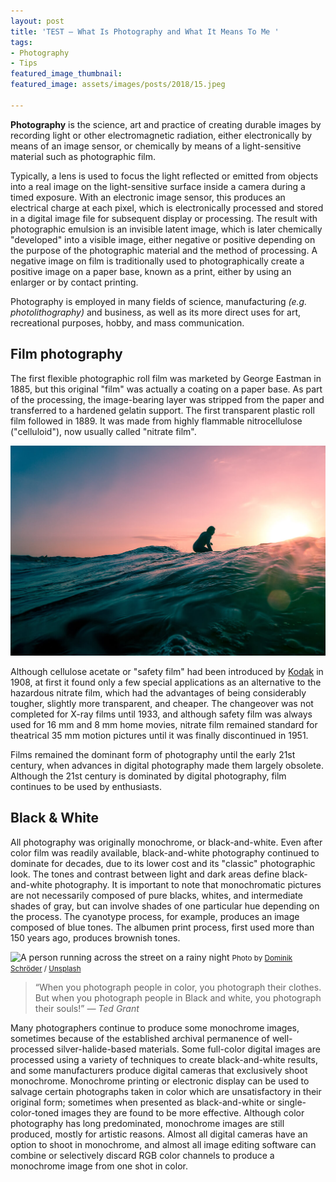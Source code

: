 ```yaml
---
layout: post
title: 'TEST — What Is Photography and What It Means To Me '
tags:
- Photography
- Tips
featured_image_thumbnail: 
featured_image: assets/images/posts/2018/15.jpeg

---
```

**Photography** is the science, art and practice of creating durable images by recording light or other electromagnetic radiation, either electronically by means of an image sensor, or chemically by means of a light-sensitive material such as photographic film.

<!--more-->

Typically, a lens is used to focus the light reflected or emitted from objects into a real image on the light-sensitive surface inside a camera during a timed exposure. With an electronic image sensor, this produces an electrical charge at each pixel, which is electronically processed and stored in a digital image file for subsequent display or processing. The result with photographic emulsion is an invisible latent image, which is later chemically "developed" into a visible image, either negative or positive depending on the purpose of the photographic material and the method of processing. A negative image on film is traditionally used to photographically create a positive image on a paper base, known as a print, either by using an enlarger or by contact printing.

Photography is employed in many fields of science, manufacturing *(e.g. photolithography)* and business, as well as its more direct uses for art, recreational purposes, hobby, and mass communication.

## Film photography

The first flexible photographic roll film was marketed by George Eastman in 1885, but this original "film" was actually a coating on a paper base. As part of the processing, the image-bearing layer was stripped from the paper and transferred to a hardened gelatin support. The first transparent plastic roll film followed in 1889. It was made from highly flammable nitrocellulose ("celluloid"), now usually called "nitrate film".

![](assets/images/posts/2018/1.jpg#wide)

Although cellulose acetate or "safety film" had been introduced by [Kodak](https://en.wikipedia.org/wiki/Eastman_Kodak) in 1908, at first it found only a few special applications as an alternative to the hazardous nitrate film, which had the advantages of being considerably tougher, slightly more transparent, and cheaper. The changeover was not completed for X-ray films until 1933, and although safety film was always used for 16 mm and 8 mm home movies, nitrate film remained standard for theatrical 35 mm motion pictures until it was finally discontinued in 1951.

Films remained the dominant form of photography until the early 21st century, when advances in digital photography made them largely obsolete. Although the 21st century is dominated by digital photography, film continues to be used by enthusiasts.


## Black & White

All photography was originally monochrome, or black-and-white. Even after color film was readily available, black-and-white photography continued to dominate for decades, due to its lower cost and its "classic" photographic look. The tones and contrast between light and dark areas define black-and-white photography. It is important to note that monochromatic pictures are not necessarily composed of pure blacks, whites, and intermediate shades of gray, but can involve shades of one particular hue depending on the process. The cyanotype process, for example, produces an image composed of blue tones. The albumen print process, first used more than 150 years ago, produces brownish tones.

![A person running across the street on a rainy night](https://images.unsplash.com/photo-1428908200541-d395094cc816?ixlib=rb-0.3.5&q=80&fm=jpg&crop=entropy&cs=tinysrgb&w=1080&fit=max&s=6ba3e8f90dcd5a1188a4fa7fefc9df97#wide)
<small>Photo by [Dominik Schröder](https://unsplash.com/@wirhabenzeit?utm_source=ghost&utm_medium=referral&utm_campaign=api-credit) / [Unsplash](https://unsplash.com/?utm_source=ghost&utm_medium=referral&utm_campaign=api-credit)</small>

>“When you photograph people in color, you photograph their clothes. But when you photograph people in Black and white, you photograph their souls!” <cite>― Ted Grant</cite>

Many photographers continue to produce some monochrome images, sometimes because of the established archival permanence of well-processed silver-halide-based materials. Some full-color digital images are processed using a variety of techniques to create black-and-white results, and some manufacturers produce digital cameras that exclusively shoot monochrome. Monochrome printing or electronic display can be used to salvage certain photographs taken in color which are unsatisfactory in their original form; sometimes when presented as black-and-white or single-color-toned images they are found to be more effective. Although color photography has long predominated, monochrome images are still produced, mostly for artistic reasons. Almost all digital cameras have an option to shoot in monochrome, and almost all image editing software can combine or selectively discard RGB color channels to produce a monochrome image from one shot in color.